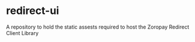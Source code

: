 # redirect-ui
A repository to hold the static assests required to host the Zoropay Redirect Client Library
